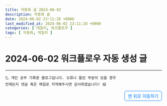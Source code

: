 ```yaml
---
title: 자동화 글 2024-06-02
description: 자동화 글
date: 2024-06-02 23:11:28 +0900
last_modified_at: 2024-06-02 23:11:28 +0900
categories: [ 데일리, 워크플로우 ]
tags: [ 자동화, 데일리 ]
---
```


# 2024-06-02 워크플로우 자동 생성 글

***
    🌜 개인 공부 기록용 블로그입니다. 오류나 틀린 부분이 있을 경우 
    언제든지 댓글 혹은 메일로 지적해주시면 감사하겠습니다! 😄

<a href="#" style="display: inline-block; padding: 5px 10px; color: #007bff; text-decoration: none; border: 0.5px solid #007bff; border-radius: 5px; float: right;">맨 위로 이동하기</a>